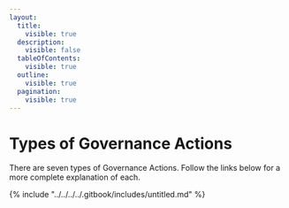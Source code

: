 ```yaml
---
layout:
  title:
    visible: true
  description:
    visible: false
  tableOfContents:
    visible: true
  outline:
    visible: true
  pagination:
    visible: true
---
```


# Types of Governance Actions

There are seven types of Governance Actions. Follow the links below for a more complete explanation of each.

{% include "../../../../.gitbook/includes/untitled.md" %}


